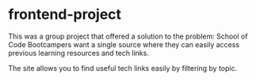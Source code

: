 # frontend-project

This was a group project that offered a solution to the problem: School of Code Bootcampers want a single source where they can easily access previous learning resources and tech links.

The site allows you to find useful tech links easily by filtering by topic. 
